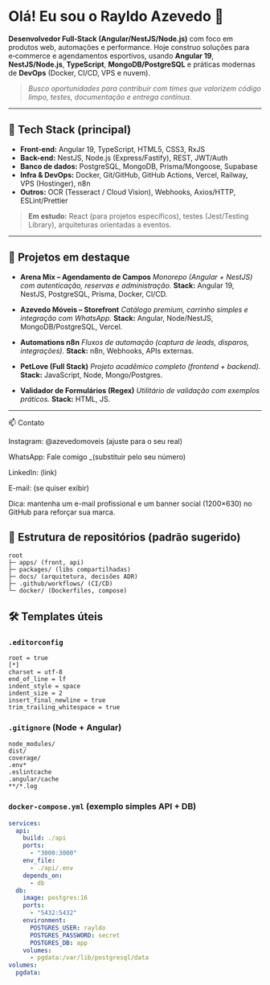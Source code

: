 # Olá! Eu sou o Rayldo Azevedo 👋

**Desenvolvedor Full‑Stack (Angular/NestJS/Node.js)** com foco em produtos web, automações e performance. Hoje construo soluções para e‑commerce e agendamentos esportivos, usando **Angular 19**, **NestJS/Node.js**, **TypeScript**, **MongoDB/PostgreSQL** e práticas modernas de **DevOps** (Docker, CI/CD, VPS e nuvem).

> *Busco oportunidades para contribuir com times que valorizem código limpo, testes, documentação e entrega contínua.*

---

## 🚀 Tech Stack (principal)

* **Front-end:** Angular 19, TypeScript, HTML5, CSS3, RxJS
* **Back-end:** NestJS, Node.js (Express/Fastify), REST, JWT/Auth
* **Banco de dados:** PostgreSQL, MongoDB, Prisma/Mongoose, Supabase
* **Infra & DevOps:** Docker, Git/GitHub, GitHub Actions, Vercel, Railway, VPS (Hostinger), n8n
* **Outros:** OCR (Tesseract / Cloud Vision), Webhooks, Axios/HTTP, ESLint/Prettier

> **Em estudo:** React (para projetos específicos), testes (Jest/Testing Library), arquiteturas orientadas a eventos.

---

## 📌 Projetos em destaque


* **Arena Mix – Agendamento de Campos**
  *Monorepo (Angular + NestJS) com autenticação, reservas e administração.*
  **Stack:** Angular 19, NestJS, PostgreSQL, Prisma, Docker, CI/CD.

* **Azevedo Móveis – Storefront**
  *Catálogo premium, carrinho simples e integração com WhatsApp.*
  **Stack:** Angular, Node/NestJS, MongoDB/PostgreSQL, Vercel.

* **Automations n8n**
  *Fluxos de automação (captura de leads, disparos, integrações).*
  **Stack:** n8n, Webhooks, APIs externas.

* **PetLove (Full Stack)**
  *Projeto acadêmico completo (frontend + backend).*
  **Stack:** JavaScript, Node, Mongo/Postgres.

* **Validador de Formulários (Regex)**
  *Utilitário de validação com exemplos práticos.*
  **Stack:** HTML, JS.

---

📫 Contato

Instagram: @azevedomoveis (ajuste para o seu real)

WhatsApp: Fale comigo _(substituir pelo seu número)

LinkedIn: (link)

E-mail: (se quiser exibir)

Dica: mantenha um e-mail profissional e um banner social (1200×630) no GitHub para reforçar sua marca.

## 🧩 Estrutura de repositórios (padrão sugerido)

```
root
├─ apps/ (front, api)
├─ packages/ (libs compartilhadas)
├─ docs/ (arquitetura, decisões ADR)
├─ .github/workflows/ (CI/CD)
└─ docker/ (Dockerfiles, compose)
```

## 🛠️ Templates úteis

### `.editorconfig`

```
root = true
[*]
charset = utf-8
end_of_line = lf
indent_style = space
indent_size = 2
insert_final_newline = true
trim_trailing_whitespace = true
```

### `.gitignore` (Node + Angular)

```
node_modules/
dist/
coverage/
.env*
.eslintcache
.angular/cache
**/*.log
```

### `docker-compose.yml` (exemplo simples API + DB)

```yml
services:
  api:
    build: ./api
    ports:
      - "3000:3000"
    env_file:
      - ./api/.env
    depends_on:
      - db
  db:
    image: postgres:16
    ports:
      - "5432:5432"
    environment:
      POSTGRES_USER: rayldo
      POSTGRES_PASSWORD: secret
      POSTGRES_DB: app
    volumes:
      - pgdata:/var/lib/postgresql/data
volumes:
  pgdata:


